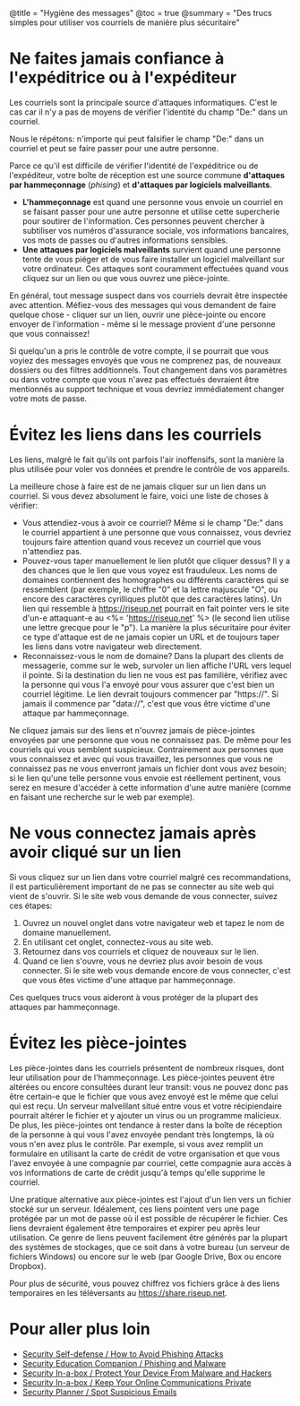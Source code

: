 @title = "Hygiène des messages"
@toc = true
@summary = "Des trucs simples pour utiliser vos courriels de manière plus sécuritaire"

# Ne faites jamais confiance à l'expéditrice ou à l'expéditeur

Les courriels sont la principale source d'attaques informatiques. C'est le cas car il n'y a pas de moyens de vérifier l'identité du champ "De:" dans un courriel.

Nous le répétons: n'importe qui peut falsifier le champ "De:" dans un courriel et peut se faire passer pour une autre personne.

Parce ce qu'il est difficile de vérifier l'identité de l'expéditrice ou de l'expéditeur, votre boîte de réception est une source commune **d'attaques par hammeçonnage** (*phising*) et **d'attaques par logiciels malveillants**.

* **L'hammeçonnage** est quand une personne vous envoie un courriel en se faisant passer pour une autre personne et utilise cette supercherie pour soutirer de l'information. Ces personnes peuvent chercher à subtiliser vos numéros d'assurance sociale, vos informations bancaires, vos mots de passes ou d'autres informations sensibles.
* **Une attaques par logiciels malveillants** survient quand une personne tente de vous piéger et de vous faire installer un logiciel malveillant sur votre ordinateur. Ces attaques sont couramment effectuées quand vous cliquez sur un lien ou que vous ouvrez une pièce-jointe.

En général, tout message suspect dans vos courriels devrait être inspectée avec attention. Méfiez-vous des messages qui vous demandent de faire quelque chose - cliquer sur un lien, ouvrir une pièce-jointe ou encore envoyer de l'information - même si le message provient d'une personne que vous connaissez!

Si quelqu'un a pris le contrôle de votre compte, il se pourrait que vous voyiez des messages envoyés que vous ne comprenez pas, de nouveaux dossiers ou des filtres additionnels. Tout changement dans vos paramètres ou dans votre compte que vous n'avez pas effectués devraient être mentionnés au support technique et vous devriez immédiatement changer votre mots de passe.

# Évitez les liens dans les courriels

Les liens, malgré le fait qu'ils ont parfois l'air inoffensifs, sont la manière la plus utilisée pour voler vos données et prendre le contrôle de vos appareils.

La meilleure chose à faire est de ne jamais cliquer sur un lien dans un courriel. Si vous devez absolument le faire, voici une liste de choses à vérifier:

* Vous attendiez-vous à avoir ce courriel? Même si le champ "De:" dans le courriel appartient à une personne que vous connaissez, vous devriez toujours faire attention quand vous recevez un courriel que vous n'attendiez pas.
* Pouvez-vous taper manuellement le lien plutôt que cliquer dessus? Il y a des chances que le lien que vous voyez est frauduleux. Les noms de domaines contiennent des homographes ou différents caractères qui se ressemblent (par exemple, le chiffre "0" et la lettre majuscule "O", ou encore des caractères cyrilliques plutôt que des caractères latins). Un lien qui ressemble à <https://riseup.net> pourrait en fait pointer vers le site d'un-e attaquant-e au <%= '<a href="https://riseuρ.net">https://riseuρ.net</a>' %> (le second lien utilise une lettre grecque pour le "p"). La manière la plus sécuritaire pour éviter ce type d'attaque est de ne jamais copier un URL et de toujours taper les liens dans votre navigateur web directement.
* Reconnaissez-vous le nom de domaine? Dans la plupart des clients de messagerie, comme sur le web, survoler un lien affiche l'URL vers lequel il pointe. Si la destination du lien ne vous est pas familière, vérifiez avec la personne qui vous l'a envoyé pour vous assurer que c'est bien un courriel légitime. Le lien devrait toujours commencer par "https://". Si jamais il commence par "data://", c'est que vous être victime d'une attaque par hammeçonnage.

Ne cliquez jamais sur des liens et n'ouvrez jamais de pièce-jointes envoyées par une personne que vous ne connaissez pas. De même pour les courriels qui vous semblent suspicieux. Contrairement aux personnes que vous connaissez et avec qui vous travaillez, les personnes que vous ne connaissez pas ne vous enverront jamais un fichier dont vous avez besoin; si le lien qu'une telle personne vous envoie est réellement pertinent, vous serez en mesure d'accéder à cette information d'une autre manière (comme en faisant une recherche sur le web par exemple).

# Ne vous connectez jamais après avoir cliqué sur un lien

Si vous cliquez sur un lien dans votre courriel malgré ces recommandations, il est particulièrement important de ne pas se connecter au site web qui vient de s'ouvrir. Si le site web vous demande de vous connecter, suivez ces étapes:

1. Ouvrez un nouvel onglet dans votre navigateur web et tapez le nom de domaine manuellement.
2. En utilisant cet onglet, connectez-vous au site web.
3. Retournez dans vos courriels et cliquez de nouveaux sur le lien.
4. Quand ce lien s'ouvre, vous ne devriez plus avoir besoin de vous connecter. Si le site web vous demande encore de vous connecter, c'est que vous êtes victime d'une attaque par hammeçonnage.

Ces quelques trucs vous aideront à vous protéger de la plupart des attaques par hammeçonnage.

# Évitez les pièce-jointes

Les pièce-jointes dans les courriels présentent de nombreux risques, dont leur utilisation pour de l'hammeçonnage. Les pièce-jointes peuvent être altérées ou encore consultées durant leur transit: vous ne pouvez donc pas être certain-e que le fichier que vous avez envoyé est le même que celui qui est reçu. Un serveur malveillant situé entre vous et votre récipiendaire pourrait altérer le fichier et y ajouter un virus ou un programme malicieux. De plus, les pièce-jointes ont tendance à rester dans la boîte de réception de la personne à qui vous l'avez envoyée pendant très longtemps, là où vous n'en avez plus le contrôle. Par exemple, si vous avez remplit un formulaire en utilisant la carte de crédit de votre organisation et que vous l'avez envoyée à une compagnie par courriel, cette compagnie aura accès à vos informations de carte de crédit jusqu'à temps qu'elle supprime le courriel.

Une pratique alternative aux pièce-jointes est l'ajout d'un lien vers un fichier stocké sur un serveur. Idéalement, ces liens pointent vers une page protégée par un mot de passe où il est possible de récupérer le fichier. Ces liens devraient également être temporaires et expirer peu après leur utilisation. Ce genre de liens peuvent facilement être générés par la plupart des systèmes de stockages, que ce soit dans à votre bureau (un serveur de fichiers Windows) ou encore sur le web (par Google Drive, Box ou encore Dropbox).

Pour plus de sécurité, vous pouvez chiffrez vos fichiers grâce à des liens temporaires en les téléversants au <https://share.riseup.net>.

# Pour aller plus loin

* [Security Self-defense / How to Avoid Phishing Attacks](https://ssd.eff.org/en/module/how-avoid-phishing-attacks)
* [Security Education Companion / Phishing and Malware](https://sec.eff.org/topics/phishing-and-malware)
* [Security In-a-box / Protect Your Device From Malware and Hackers](https://securityinabox.org/en/guide/malware/)
* [Security In-a-box / Keep Your Online Communications Private](https://securityinabox.org/en/guide/secure-communication/)
* [Security Planner / Spot Suspicious Emails](https://securityplanner.org/#/tool/spot-suspicious-emails)
